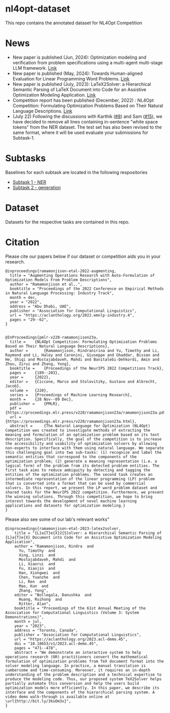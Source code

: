 # nl4opt-dataset

This repo contains the annotated dataset for NL4Opt Competition

# News
- New paper is published (Jun, 2024): Optimization modeling and verification from problem specifications using a multi-agent multi-stage LLM framework. [Link](https://www.tandfonline.com/doi/full/10.1080/03155986.2024.2381306)
- New paper is published (May, 2024): Towards Human-aligned Evaluation for Linear Programming Word Problems. [Link](https://aclanthology.org/2024.lrec-main.1438/)
- New paper is published (July, 2023): LaTeX2Solver: a Hierarchical Semantic Parsing of LaTeX Document into Code for an Assistive Optimization Modeling Application. [Link](https://aclanthology.org/2023.acl-demo.45/)
- Competition report has been published (December, 2022) : NL4Opt Competition: Formulating Optimization Problems Based on Their Natural Language Descriptions. [Link](https://proceedings.mlr.press/v220/ramamonjison23a.html)
- (July 22) Following the discussions with Karthik ([#8](../../discussions/8)) and Sam ([#15](../../discussions/15)), we have decided to remove all lines containing in-sentence "white space tokens" from the NER dataset. The test set has also been revised to the same format, where it will be used evaluate your submissions for Subtask-1.

# Subtasks

Baselines for each subtask are located in the following respositories

- [Subtask 1 - NER](https://github.com/nl4opt/nl4opt-subtask1-baseline)
- [Subtask 2 - generation](https://github.com/nl4opt/nl4opt-subtask2-baseline)

# Dataset

Datasets for the respective tasks are contained in this repo.


# Citation
Please cite our papers below if our dataset or competition aids you in your research.

```
@inproceedings{ramamonjison-etal-2022-augmenting,
  title = "Augmenting Operations Research with Auto-Formulation of Optimization Models From Problem Descriptions",
  author = "Ramamonjison et al,.",
  booktitle = "Proceedings of the 2022 Conference on Empirical Methods in Natural Language Processing: Industry Track",
  month = dec,
  year = "2022",
  address = "Abu Dhabi, UAE",
  publisher = "Association for Computational Linguistics",
  url = "https://aclanthology.org/2022.emnlp-industry.4",
  pages = "29--62",
}


@InProceedings{pmlr-v220-ramamonjison23a,
  title = 	 {NL4Opt Competition: Formulating Optimization Problems Based on Their Natural Language Descriptions},
  author =       {Ramamonjison, Rindranirina and Yu, Timothy and Li, Raymond and Li, Haley and Carenini, Giuseppe and Ghaddar, Bissan and He, Shiqi and Mostajabdaveh, Mahdi and Banitalebi-Dehkordi, Amin and Zhou, Zirui and Zhang, Yong},
  booktitle = 	 {Proceedings of the NeurIPS 2022 Competitions Track},
  pages = 	 {189--203},
  year = 	 {2022},
  editor = 	 {Ciccone, Marco and Stolovitzky, Gustavo and Albrecht, Jacob},
  volume = 	 {220},
  series = 	 {Proceedings of Machine Learning Research},
  month = 	 {28 Nov--09 Dec},
  publisher =    {PMLR},
  pdf = 	 {https://proceedings.mlr.press/v220/ramamonjison23a/ramamonjison23a.pdf},
  url = 	 {https://proceedings.mlr.press/v220/ramamonjison23a.html},
  abstract = 	 {The Natural Language for Optimization (NL4Opt) Competition was created to investigate methods of extracting the meaning and formulation of an optimization problem based on its text description. Specifically, the goal of the competition is to increase the accessibility and usability of optimization solvers by allowing non-experts to interface with them using natural language. We separate this challenging goal into two sub-tasks: (1) recognize and label the semantic entities that correspond to the components of the optimization problem; (2) generate a meaning representation (i.e. a logical form) of the problem from its detected problem entities. The first task aims to reduce ambiguity by detecting and tagging the entities of the optimization problems. The second task creates an intermediate representation of the linear programming (LP) problem that is converted into a format that can be used by commercial solvers. In this report, we present the LP word problem dataset and shared tasks for the NeurIPS 2022 competition. Furthermore, we present the winning solutions. Through this competition, we hope to bring interest towards the development of novel machine learning applications and datasets for optimization modeling.}
}
```

Please also see some of our lab's relevant works"
```
@inproceedings{ramamonjison-etal-2023-latex2solver,
    title = "{L}a{T}e{X}2{S}olver: a Hierarchical Semantic Parsing of {L}a{T}e{X} Document into Code for an Assistive Optimization Modeling Application",
    author = "Ramamonjison, Rindra  and
      Yu, Timothy  and
      Xing, Linzi  and
      Mostajabdaveh, Mahdi  and
      Li, Xiaorui  and
      Fu, Xiaojin  and
      Han, Xiongwei  and
      Chen, Yuanzhe  and
      Li, Ren  and
      Mao, Kun  and
      Zhang, Yong",
    editor = "Bollegala, Danushka  and
      Huang, Ruihong  and
      Ritter, Alan",
    booktitle = "Proceedings of the 61st Annual Meeting of the Association for Computational Linguistics (Volume 3: System Demonstrations)",
    month = jul,
    year = "2023",
    address = "Toronto, Canada",
    publisher = "Association for Computational Linguistics",
    url = "https://aclanthology.org/2023.acl-demo.45",
    doi = "10.18653/v1/2023.acl-demo.45",
    pages = "471--478",
    abstract = "We demonstrate an interactive system to help operations research (OR) practitioners convert the mathematical formulation of optimization problems from TeX document format into the solver modeling language. In practice, a manual translation is cumbersome and time-consuming. Moreover, it requires an in-depth understanding of the problem description and a technical expertise to produce the modeling code. Thus, our proposed system TeX2Solver helps partially automate this conversion and help the users build optimization models more efficiently. In this paper, we describe its interface and the components of the hierarchical parsing system. A video demo walk-through is available online at \url{http://bit.ly/3kuOm3x}",
}
```
